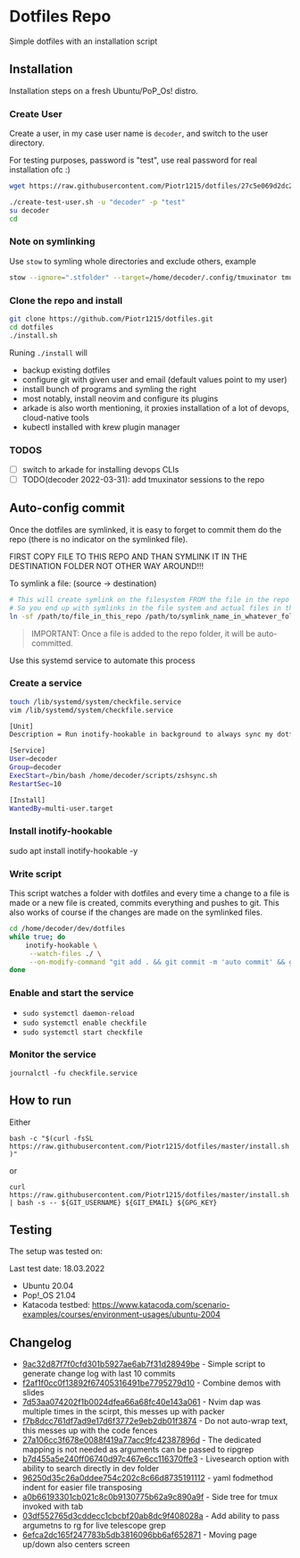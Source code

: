 # Dotfiles Repo

Simple dotfiles with an installation script

## Installation

Installation steps on a fresh Ubuntu/PoP_Os! distro.

### Create User

Create a user, in my case user name is `decoder`, and switch to the user
directory.

For testing purposes, password is "test", use real password for real
installation ofc :)

```bash
wget https://raw.githubusercontent.com/Piotr1215/dotfiles/27c5e069d2dc239728e20dececce7e81db958949/create-test-user.sh
```

```bash
./create-test-user.sh -u "decoder" -p "test"
su decoder
cd
```

### Note on symlinking

Use `stow` to symling whole directories and exclude others, example

```bash
stow --ignore=".stfolder" --target=/home/decoder/.config/tmuxinator tmuxinator
```

### Clone the repo and install

```bash
git clone https://github.com/Piotr1215/dotfiles.git
cd dotfiles
./install.sh
```

Runing `./install` will

- backup existing dotfiles
- configure git with given user and email (default values point to my user)
- install bunch of programs and symling the right
- most notably, install neovim and configure its plugins
- arkade is also worth mentioning, it proxies installation of a lot of devops,
  cloud-native tools
- kubectl installed with krew plugin manager

### TODOS

- [ ] switch to arkade for installing devops CLIs
- [ ] TODO(decoder 2022-03-31): add tmuxinator sessions to the repo

## Auto-config commit

Once the dotfiles are symlinked, it is easy to forget to commit them do the repo
(there is no indicator on the symlinked file).

FIRST COPY FILE TO THIS REPO AND THAN SYMLINK IT IN THE DESTINATION FOLDER NOT
OTHER WAY AROUND!!!

To symlink a file: (source -> destination)

```bash
# This will create symlink on the filesystem FROM the file in the repo TO the file in the filesystem
# So you end up with symlinks in the file system and actual files in the repo!
ln -sf /path/to/file_in_this_repo /path/to/symlink_name_in_whatever_folder_locally
```

> IMPORTANT: Once a file is added to the repo folder, it will be auto-committed.

Use this systemd service to automate this process

### Create a service

```bash
touch /lib/systemd/system/checkfile.service
vim /lib/systemd/system/checkfile.service

[Unit]
Description = Run inotify-hookable in background to always sync my dotfiles with github repo

[Service]
User=decoder
Group=decoder
ExecStart=/bin/bash /home/decoder/scripts/zshsync.sh
RestartSec=10

[Install]
WantedBy=multi-user.target
```

### Install inotify-hookable

sudo apt install inotify-hookable -y

### Write script

This script watches a folder with dotfiles and every time a change to a file is
made or a new file is created, commits everything and pushes to git. This also
works of course if the changes are made on the symlinked files.

```bash
cd /home/decoder/dev/dotfiles
while true; do
    inotify-hookable \
     --watch-files ./ \
     --on-modify-command "git add . && git commit -m 'auto commit' && git push origin master"
done
```

### Enable and start the service

- `sudo systemctl daemon-reload`
- `sudo systemctl enable checkfile`
- `sudo systemctl start checkfile`

### Monitor the service

`journalctl -fu checkfile.service`

## How to run

Either

`bash -c "$(curl -fsSL https://raw.githubusercontent.com/Piotr1215/dotfiles/master/install.sh)"`

or

`curl https://raw.githubusercontent.com/Piotr1215/dotfiles/master/install.sh | bash -s -- ${GIT_USERNAME} ${GIT_EMAIL} ${GPG_KEY}`

## Testing

The setup was tested on:

Last test date: 18.03.2022

- Ubuntu 20.04
- Pop!\_OS 21.04
- Katacoda testbed:
  <https://www.katacoda.com/scenario-examples/courses/environment-usages/ubuntu-2004>

## Changelog

- [9ac32d87f7f0cfd301b5927ae6ab7f31d28949be](https://github.com/piotr1215/dotfiles/9ac32d87f7f0cfd301b5927ae6ab7f31d28949be) - Simple script to generate change log with last 10 commits
- [f2af1f0cc0f13892f67405316491be7795279d10](https://github.com/piotr1215/dotfiles/f2af1f0cc0f13892f67405316491be7795279d10) - Combine demos with slides
- [7d53aa074202f1b0024dfea66a68fc40e143a061](https://github.com/piotr1215/dotfiles/7d53aa074202f1b0024dfea66a68fc40e143a061) - Nvim dap was multiple times in the scirpt, this messes up with packer
- [f7b8dcc761df7ad9e17d6f3772e9eb2db01f3874](https://github.com/piotr1215/dotfiles/f7b8dcc761df7ad9e17d6f3772e9eb2db01f3874) - Do not auto-wrap text, this messes up with the code fences
- [27a106cc3f678e0088f419a77acc9fc42387896d](https://github.com/piotr1215/dotfiles/27a106cc3f678e0088f419a77acc9fc42387896d) - The dedicated mapping is not needed as arguments can be passed to ripgrep
- [b7d455a5e240ff06740d97c467e6cc116370ffe3](https://github.com/piotr1215/dotfiles/b7d455a5e240ff06740d97c467e6cc116370ffe3) - Livesearch option with ability to search directly in dev folder
- [96250d35c26a0ddee754c202c8c66d8735191112](https://github.com/piotr1215/dotfiles/96250d35c26a0ddee754c202c8c66d8735191112) - yaml fodmethod indent for easier file transposing
- [a0b66193301cb021c8c0b9130775b62a9c890a9f](https://github.com/piotr1215/dotfiles/a0b66193301cb021c8c0b9130775b62a9c890a9f) - Side tree for tmux invoked with tab
- [03df552765d3cddecc1cbcbf20ab8dc9f408028a](https://github.com/piotr1215/dotfiles/03df552765d3cddecc1cbcbf20ab8dc9f408028a) - Add ability to pass argumetns to rg for live telescope grep
- [6efca2dc165f247783b5db3816096bb6af652871](https://github.com/piotr1215/dotfiles/6efca2dc165f247783b5db3816096bb6af652871) - Moving page up/down also centers screen
